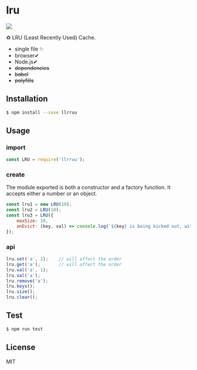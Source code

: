 # lru

<a href="https://www.npmjs.com/package/llrruu"><img src="https://img.shields.io/npm/v/llrruu.svg"></a>

♻️ LRU (Least Recently Used) Cache.

* single file ✨
* browser✔
* Node.js✔
* <del>dependencies</del>
* <del>babel</del>
* <del>polyfills</del>

## Installation

```bash
$ npm install --save llrruu
```

## Usage

### import

```js
const LRU = require('llrruu');
```

### create

The module exported is both a constructor and a factory function. It accepts either a number or an object.

```js
const lru1 = new LRU(10);
const lru2 = LRU(10);
const lru3 = LRU({
    maxSize: 10,
    onEvict: (key, val) => console.log(`${key} is being kicked out, with its value `, val)
});
```

### api

```js
lru.set('a', 1);    // will affect the order
lru.get('a');       // will affect the order
lru.val('a', 1);
lru.val('a');
lru.remove('a');
lru.keys();
lru.size();
lru.clear();
```

## Test

```bash
$ npm run test
```

## License

MIT
